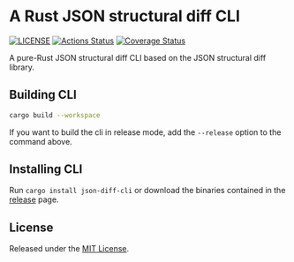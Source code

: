 # A Rust JSON structural diff CLI

[![LICENSE](https://img.shields.io/badge/license-MIT-blue.svg)](LICENSE)
[![Actions Status](https://github.com/Luni-4/json-structural-diff/workflows/json-structural-diff/badge.svg)](https://github.com/Luni-4/json-structural-diff/actions)
[![Coverage Status](https://coveralls.io/repos/github/Luni-4/json-structural-diff/badge.svg?branch=master)](https://coveralls.io/github/Luni-4/json-structural-diff?branch=master)

A pure-Rust JSON structural diff CLI based on the JSON structural diff library.

## Building CLI

```bash
cargo build --workspace
```

If you want to build the cli in release mode, add the `--release` option
to the command above.

## Installing CLI

Run `cargo install json-diff-cli` or download the binaries contained in the
[release](https://github.com/Luni-4/json-structural-diff/releases/) page.

## License

Released under the [MIT License](../LICENSE).
